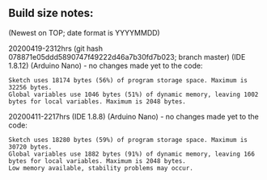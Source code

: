 
## Build size notes:
(Newest on TOP; date format is YYYYMMDD)


20200419-2312hrs (git hash 078871e05ddd5890747f49222d46a7b30fd7b023; branch master) (IDE 1.8.12) (Arduino Nano) - no changes made yet to the code:

    Sketch uses 18174 bytes (56%) of program storage space. Maximum is 32256 bytes.
    Global variables use 1046 bytes (51%) of dynamic memory, leaving 1002 bytes for local variables. Maximum is 2048 bytes.


20200411-2217hrs (IDE 1.8.8) (Arduino Nano) - no changes made yet to the code:

    Sketch uses 18280 bytes (59%) of program storage space. Maximum is 30720 bytes.
    Global variables use 1882 bytes (91%) of dynamic memory, leaving 166 bytes for local variables. Maximum is 2048 bytes.
    Low memory available, stability problems may occur.


